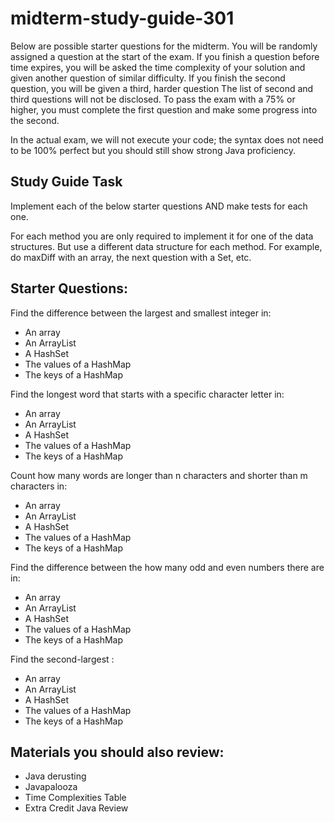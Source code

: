 # midterm-study-guide-301

Below are possible starter questions for the midterm. You will be randomly assigned a question at the start of the exam. If you finish a question before time expires, you will be asked the time complexity of your solution and given another question of similar difficulty. If you finish the second question, you will be given a third, harder question The list of second and third questions will not be disclosed. To pass the exam with a 75% or higher, you must complete the first question and make some progress into the second.

In the actual exam, we will not execute your code; the syntax does not need to be 100% perfect but you should still show strong Java proficiency.

## Study Guide Task
Implement each of the below starter questions AND make tests for each one.

For each method you are only required to implement it for one of the data structures. But use a different data structure for each method. For example, do maxDiff with an array, the next question with a Set, etc.

## Starter Questions:

Find the difference between the largest and smallest integer in:
- An array
- An ArrayList
- A HashSet
- The values of a HashMap
- The keys of a HashMap

Find the longest word that starts with a specific character letter in:
- An array
- An ArrayList
- A HashSet
- The values of a HashMap
- The keys of a HashMap

Count how many words are longer than n characters and shorter than m characters in:
- An array
- An ArrayList
- A HashSet
- The values of a HashMap
- The keys of a HashMap

Find the difference between the how many odd and even numbers there are in:
- An array
- An ArrayList
- A HashSet
- The values of a HashMap
- The keys of a HashMap

Find the second-largest :
- An array
- An ArrayList
- A HashSet
- The values of a HashMap
- The keys of a HashMap

## Materials you should also review:
- Java derusting
- Javapalooza
- Time Complexities Table
- Extra Credit Java Review
